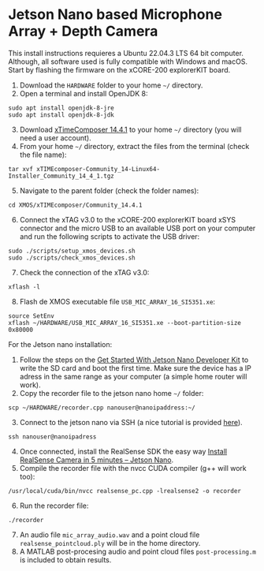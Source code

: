 # Jetson Nano based Microphone Array + Depth Camera

This install instructions requieres a Ubuntu 22.04.3 LTS 64 bit computer. Although, all software used is fully compatible with Windows and macOS. Start by flashing the firmware on the xCORE-200 explorerKIT board.

1. Download the `HARDWARE` folder to your home `~/` directory.
2. Open a terminal and install OpenJDK 8:
```
sudo apt install openjdk-8-jre
sudo apt install openjdk-8-jdk
```
3. Download [xTimeComposer 14.4.1](https://www.xmos.com/file/xtimecomposer-community_14-linux64-installer?version=all) to your home `~/` directory (you will need a user account).
4. From your home `~/` directory, extract the files from the terminal (check the file name):
```
tar xvf xTIMEcomposer-Community_14-Linux64-Installer_Community_14_4_1.tgz
```
5. Navigate to the parent folder (check the folder names):
```
cd XMOS/xTIMEcomposer/Community_14.4.1
```
6. Connect the xTAG v3.0 to the xCORE-200 explorerKIT board xSYS connector and the micro USB to an available USB port on your computer and run the following scripts to activate the USB driver:
```
sudo ./scripts/setup_xmos_devices.sh
sudo ./scripts/check_xmos_devices.sh
```
7. Check the connection of the xTAG v3.0:
```
xflash -l
```
8. Flash de XMOS executable file `USB_MIC_ARRAY_16_SI5351.xe`:
```
source SetEnv
xflash ~/HARDWARE/USB_MIC_ARRAY_16_SI5351.xe --boot-partition-size 0x80000
```

For the Jetson nano installation:

1. Follow the steps on the [Get Started With Jetson Nano Developer Kit](https://developer.nvidia.com/embedded/learn/get-started-jetson-nano-devkit) to write the SD card and boot the first time. Make sure the device has a IP adress in the same range as your computer (a simple home router will work).
2. Copy the recorder file to the jetson nano home `~/` folder:
```
scp ~/HARDWARE/recorder.cpp nanouser@nanoipaddress:~/
```
3. Connect to the jetson nano via SSH (a nice tutorial is provided [here](https://www.digikey.com/en/maker/projects/getting-started-with-the-nvidia-jetson-nano-part-1-setup/2f497bb88c6f4688b9774a81b80b8ec2)).
```
ssh nanouser@nanoipadress
```
4. Once connected, install the RealSense SDK the easy way [Install RealSense Camera in 5 minutes – Jetson Nano](https://jetsonhacks.com/2019/12/22/install-realsense-camera-in-5-minutes-jetson-nano/).
5. Compile the recorder file with the nvcc CUDA compiler (g++ will work too):
```
/usr/local/cuda/bin/nvcc realsense_pc.cpp -lrealsense2 -o recorder
```
6. Run the recorder file:
```
./recorder
```
7. An audio file `mic_array_audio.wav` and a point cloud file `realsense_pointcloud.ply` will be in the home directory.
8. A MATLAB post-procesing audio and point cloud files `post-processing.m` is included to obtain results.
